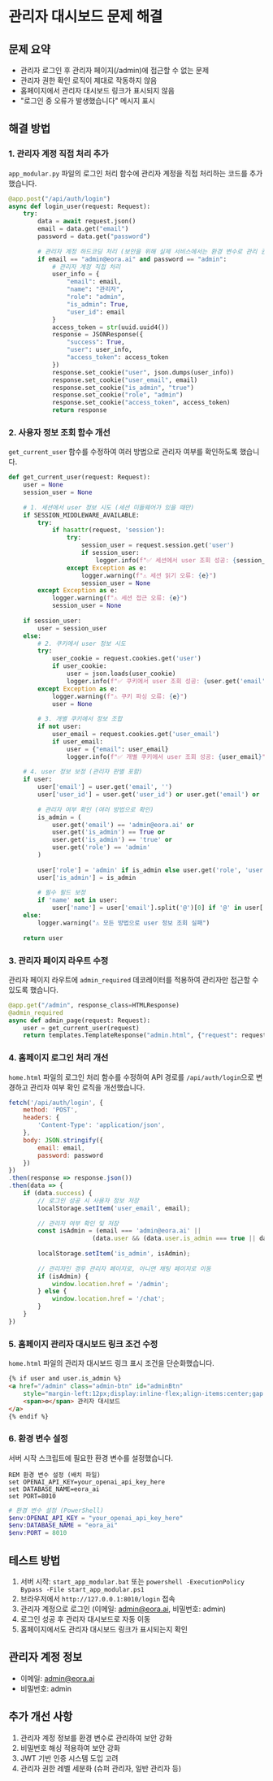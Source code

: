 # 관리자 대시보드 문제 해결

## 문제 요약
- 관리자 로그인 후 관리자 페이지(/admin)에 접근할 수 없는 문제
- 관리자 권한 확인 로직이 제대로 작동하지 않음
- 홈페이지에서 관리자 대시보드 링크가 표시되지 않음
- "로그인 중 오류가 발생했습니다" 메시지 표시

## 해결 방법

### 1. 관리자 계정 직접 처리 추가
`app_modular.py` 파일의 로그인 처리 함수에 관리자 계정을 직접 처리하는 코드를 추가했습니다.

```python
@app.post("/api/auth/login")
async def login_user(request: Request):
    try:
        data = await request.json()
        email = data.get("email")
        password = data.get("password")
        
        # 관리자 계정 하드코딩 처리 (보안을 위해 실제 서비스에서는 환경 변수로 관리 권장)
        if email == "admin@eora.ai" and password == "admin":
            # 관리자 계정 직접 처리
            user_info = {
                "email": email,
                "name": "관리자",
                "role": "admin",
                "is_admin": True,
                "user_id": email
            }
            access_token = str(uuid.uuid4())
            response = JSONResponse({
                "success": True,
                "user": user_info,
                "access_token": access_token
            })
            response.set_cookie("user", json.dumps(user_info))
            response.set_cookie("user_email", email)
            response.set_cookie("is_admin", "true")
            response.set_cookie("role", "admin")
            response.set_cookie("access_token", access_token)
            return response
```

### 2. 사용자 정보 조회 함수 개선
`get_current_user` 함수를 수정하여 여러 방법으로 관리자 여부를 확인하도록 했습니다.

```python
def get_current_user(request: Request):
    user = None
    session_user = None
    
    # 1. 세션에서 user 정보 시도 (세션 미들웨어가 있을 때만)
    if SESSION_MIDDLEWARE_AVAILABLE:
        try:
            if hasattr(request, 'session'):
                try:
                    session_user = request.session.get('user')
                    if session_user:
                        logger.info(f"✅ 세션에서 user 조회 성공: {session_user.get('email', 'unknown')}")
                except Exception as e:
                    logger.warning(f"⚠️ 세션 읽기 오류: {e}")
                    session_user = None
        except Exception as e:
            logger.warning(f"⚠️ 세션 접근 오류: {e}")
            session_user = None
    
    if session_user:
        user = session_user
    else:
        # 2. 쿠키에서 user 정보 시도
        try:
            user_cookie = request.cookies.get('user')
            if user_cookie:
                user = json.loads(user_cookie)
                logger.info(f"✅ 쿠키에서 user 조회 성공: {user.get('email', 'unknown')}")
        except Exception as e:
            logger.warning(f"⚠️ 쿠키 파싱 오류: {e}")
            user = None
        
        # 3. 개별 쿠키에서 정보 조합
        if not user:
            user_email = request.cookies.get('user_email')
            if user_email:
                user = {"email": user_email}
                logger.info(f"✅ 개별 쿠키에서 user 조회 성공: {user_email}")
    
    # 4. user 정보 보정 (관리자 판별 포함)
    if user:
        user['email'] = user.get('email', '')
        user['user_id'] = user.get('user_id') or user.get('email') or 'anonymous'
        
        # 관리자 여부 확인 (여러 방법으로 확인)
        is_admin = (
            user.get('email') == 'admin@eora.ai' or
            user.get('is_admin') == True or
            user.get('is_admin') == 'true' or
            user.get('role') == 'admin'
        )
        
        user['role'] = 'admin' if is_admin else user.get('role', 'user')
        user['is_admin'] = is_admin
        
        # 필수 필드 보정
        if 'name' not in user:
            user['name'] = user['email'].split('@')[0] if '@' in user['email'] else 'User'
    else:
        logger.warning("⚠️ 모든 방법으로 user 정보 조회 실패")
    
    return user
```

### 3. 관리자 페이지 라우트 수정
관리자 페이지 라우트에 `admin_required` 데코레이터를 적용하여 관리자만 접근할 수 있도록 했습니다.

```python
@app.get("/admin", response_class=HTMLResponse)
@admin_required
async def admin_page(request: Request):
    user = get_current_user(request)
    return templates.TemplateResponse("admin.html", {"request": request, "user": user})
```

### 4. 홈페이지 로그인 처리 개선
`home.html` 파일의 로그인 처리 함수를 수정하여 API 경로를 `/api/auth/login`으로 변경하고 관리자 여부 확인 로직을 개선했습니다.

```javascript
fetch('/api/auth/login', {
    method: 'POST',
    headers: {
        'Content-Type': 'application/json',
    },
    body: JSON.stringify({
        email: email,
        password: password
    })
})
.then(response => response.json())
.then(data => {
    if (data.success) {
        // 로그인 성공 시 사용자 정보 저장
        localStorage.setItem('user_email', email);
        
        // 관리자 여부 확인 및 저장
        const isAdmin = (email === 'admin@eora.ai' || 
                       (data.user && (data.user.is_admin === true || data.user.role === 'admin')));
        
        localStorage.setItem('is_admin', isAdmin);
        
        // 관리자인 경우 관리자 페이지로, 아니면 채팅 페이지로 이동
        if (isAdmin) {
            window.location.href = '/admin';
        } else {
            window.location.href = '/chat';
        }
    }
})
```

### 5. 홈페이지 관리자 대시보드 링크 조건 수정
`home.html` 파일의 관리자 대시보드 링크 표시 조건을 단순화했습니다.

```html
{% if user and user.is_admin %}
<a href="/admin" class="admin-btn" id="adminBtn"
    style="margin-left:12px;display:inline-flex;align-items:center;gap:6px;text-decoration:none;">
    <span>⚙️</span> 관리자 대시보드
</a>
{% endif %}
```

### 6. 환경 변수 설정
서버 시작 스크립트에 필요한 환경 변수를 설정했습니다.

```batch
REM 환경 변수 설정 (배치 파일)
set OPENAI_API_KEY=your_openai_api_key_here
set DATABASE_NAME=eora_ai
set PORT=8010
```

```powershell
# 환경 변수 설정 (PowerShell)
$env:OPENAI_API_KEY = "your_openai_api_key_here"
$env:DATABASE_NAME = "eora_ai"
$env:PORT = 8010
```

## 테스트 방법
1. 서버 시작: `start_app_modular.bat` 또는 `powershell -ExecutionPolicy Bypass -File start_app_modular.ps1`
2. 브라우저에서 `http://127.0.0.1:8010/login` 접속
3. 관리자 계정으로 로그인 (이메일: admin@eora.ai, 비밀번호: admin)
4. 로그인 성공 후 관리자 대시보드로 자동 이동
5. 홈페이지에서도 관리자 대시보드 링크가 표시되는지 확인

## 관리자 계정 정보
- 이메일: admin@eora.ai
- 비밀번호: admin

## 추가 개선 사항
1. 관리자 계정 정보를 환경 변수로 관리하여 보안 강화
2. 비밀번호 해싱 적용하여 보안 강화
3. JWT 기반 인증 시스템 도입 고려
4. 관리자 권한 레벨 세분화 (슈퍼 관리자, 일반 관리자 등) 